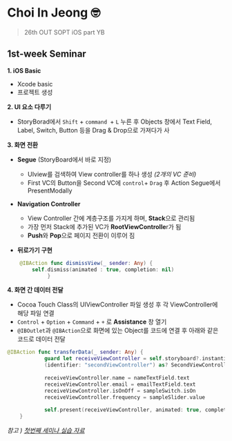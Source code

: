 # Choi In Jeong 🤓
>26th OUT SOPT iOS part YB 


## 1st-week Seminar   


 **1. iOS Basic**
 * Xcode basic
 * 프로젝트 생성

 **2.  UI 요소 다루기**
* StoryBorad에서 `Shift` + `command `+ `L` 누른 후 Objects 창에서 Text Field, Label, Switch, Button 등을 Drag & Drop으로 가져다가 사

**3.  화면 전환**
 * **Segue** (StoryBoard에서 바로 지정)
     * UIview를 검색하여 View controller를 하나 생성 _(2개의 VC 준비)_
     * First VC의 Button을 Second VC에 `control`+ `Drag` 후 Action Segue에서 PresentModally

* **Navigation Controller**
    * View Controller 간에 계층구조를 가지게 하며, **Stack**으로 관리됨
    * 가장 먼저 Stack에 추가된 VC가 **RootViewControlle**r가 됨
    * **Push**와 **Pop**으로 페이지 전환이 이루어 짐
* **뒤로가기 구현**

```Swift
    @IBAction func dismissView(_ sender: Any) {
        self.dismiss(animated : true, completion: nil)
             }
```       

**4. 화면 간 데이터 전달**
* Cocoa Touch Class의 UIViewController 파일 생성 후 각 ViewController에 해당 파일 연결
* `Control` + `Option` + `Command` + `+` 로 **Assistance** 창 열기
*  `@IBOutlet`과 `@IBAction`으로 화면에 있는  Object를 코드에 연결 후 아래와 같은 코드로 데이터 전달 
```Swift
@IBAction func transferData(_ sender: Any) {
            guard let receiveViewController = self.storyboard?.instantiateViewController
            (identifier: "secondViewController") as? SecondViewController else {return}
            
            receiveViewController.name = nameTextField.text
            receiveViewController.email = emailTextField.text
            receiveViewController.isOnOff = sampleSwitch.isOn
            receiveViewController.frequency = sampleSlider.value
        
            self.present(receiveViewController, animated: true, completion: nil)
    }
```

_참고 )_ [_첫번째 세미나 실습 자료_](https://github.com/26th-SOPT-iOS/ChoiInJung/tree/master/iOS_FirstWeek_Seminar_Exercise/iOS_FirstWeek_Seminar_Exercise)

